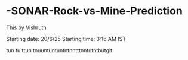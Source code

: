 # -SONAR-Rock-vs-Mine-Prediction

This by Vishruth 

<p>
Starting date: 20/6/25
Starting time: 3:16 AM IST 
</p>

tun tu ttun tnuuntuntuntntnntttnntutntbutgit